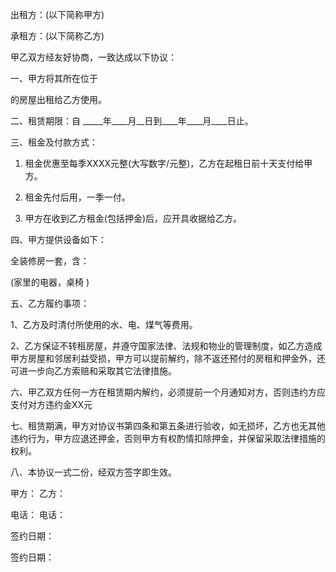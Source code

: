
 


出租方：(以下简称甲方)


承租方：(以下简称乙方)


甲乙双方经友好协商，一致达成以下协议：


一、甲方将其所在位于


的房屋出租给乙方使用。


二、租赁期限：自 _____年____月__日到____年____月____日止。


三、租金及付款方式：


1. 租金优惠至每季XXXX元整(大写数字/元整)，乙方在起租日前十天支付给甲方。


2. 租金先付后用，一季一付。


4. 甲方在收到乙方租金(包括押金)后，应开具收据给乙方。


四、甲方提供设备如下：


全装修房一套，含：


(家里的电器，桌椅 )


五、乙方履约事项：


1、乙方及时清付所使用的水、电、煤气等费用。


2、乙方保证不转租房屋，并遵守国家法律、法规和物业的管理制度，如乙方造成甲方房屋和邻居利益受损，甲方可以提前解约，除不返还预付的房租和押金外，还可进一步向乙方索赔和采取其它法律措施。


六、甲乙双方任何一方在租赁期内解约，必须提前一个月通知对方，否则违约方应支付对方违约金XX元


七、租赁期满，甲方对协议书第四条和第五条进行验收，如无损坏，乙方也无其他违约行为，甲方应退还押金，否则甲方有权酌情扣除押金，并保留采取法律措施的权利。


八、本协议一式二份，经双方签字即生效。


甲方： 乙方：


电话： 电话：


签约日期：


签约日期：
 


 

 
 
 
 
 
  


  
 

  


  


  
 
 
 
 

